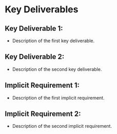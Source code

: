# Key Deliverables

## Key Deliverable 1: 
- Description of the first key deliverable.

## Key Deliverable 2: 
- Description of the second key deliverable.

## Implicit Requirement 1: 
- Description of the first implicit requirement.

## Implicit Requirement 2: 
- Description of the second implicit requirement.

